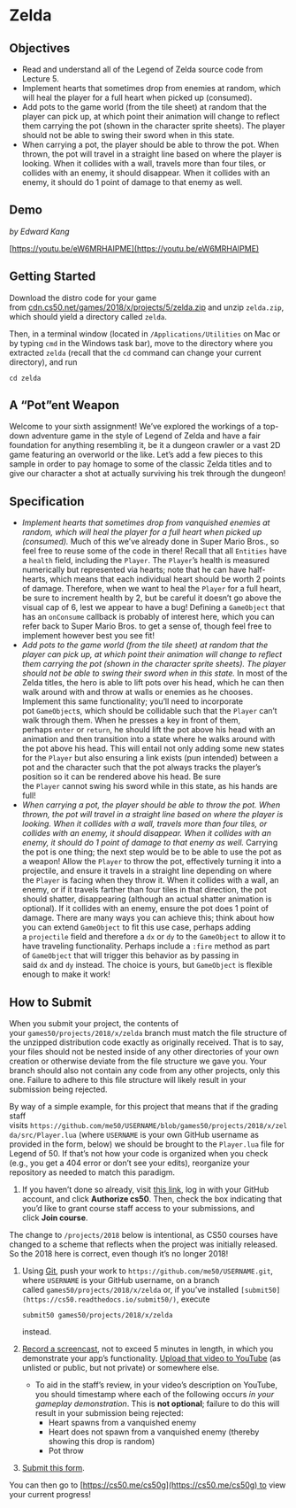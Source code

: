 # Zelda

## **Objectives**

- Read and understand all of the Legend of Zelda source code from Lecture 5.
- Implement hearts that sometimes drop from enemies at random, which will heal the player for a full heart when picked up (consumed).
- Add pots to the game world (from the tile sheet) at random that the player can pick up, at which point their animation will change to reflect them carrying the pot (shown in the character sprite sheets). The player should not be able to swing their sword when in this state.
- When carrying a pot, the player should be able to throw the pot. When thrown, the pot will travel in a straight line based on where the player is looking. When it collides with a wall, travels more than four tiles, or collides with an enemy, it should disappear. When it collides with an enemy, it should do 1 point of damage to that enemy as well.

## **Demo**

*by Edward Kang*

[https://youtu.be/eW6MRHAIPME](https://youtu.be/eW6MRHAIPME)

## **Getting Started**

Download the distro code for your game from [cdn.cs50.net/games/2018/x/projects/5/zelda.zip](https://cdn.cs50.net/games/2018/x/projects/5/zelda.zip) and unzip `zelda.zip`, which should yield a directory called `zelda`.

Then, in a terminal window (located in `/Applications/Utilities` on Mac or by typing `cmd` in the Windows task bar), move to the directory where you extracted `zelda` (recall that the `cd` command can change your current directory), and run

`cd zelda`

## **A “Pot”ent Weapon**

Welcome to your sixth assignment! We’ve explored the workings of a top-down adventure game in the style of Legend of Zelda and have a fair foundation for anything resembling it, be it a dungeon crawler or a vast 2D game featuring an overworld or the like. Let’s add a few pieces to this sample in order to pay homage to some of the classic Zelda titles and to give our character a shot at actually surviving his trek through the dungeon!

## **Specification**

- *Implement hearts that sometimes drop from vanquished enemies at random, which will heal the player for a full heart when picked up (consumed).* Much of this we’ve already done in Super Mario Bros., so feel free to reuse some of the code in there! Recall that all `Entities` have a `health` field, including the `Player`. The `Player`’s health is measured numerically but represented via hearts; note that he can have half-hearts, which means that each individual heart should be worth 2 points of damage. Therefore, when we want to heal the `Player` for a full heart, be sure to increment health by 2, but be careful it doesn’t go above the visual cap of 6, lest we appear to have a bug! Defining a `GameObject` that has an `onConsume` callback is probably of interest here, which you can refer back to Super Mario Bros. to get a sense of, though feel free to implement however best you see fit!
- *Add pots to the game world (from the tile sheet) at random that the player can pick up, at which point their animation will change to reflect them carrying the pot (shown in the character sprite sheets). The player should not be able to swing their sword when in this state.* In most of the Zelda titles, the hero is able to lift pots over his head, which he can then walk around with and throw at walls or enemies as he chooses. Implement this same functionality; you’ll need to incorporate pot `GameObject`s, which should be collidable such that the `Player` can’t walk through them. When he presses a key in front of them, perhaps `enter` or `return`, he should lift the pot above his head with an animation and then transition into a state where he walks around with the pot above his head. This will entail not only adding some new states for the `Player` but also ensuring a link exists (pun intended) between a pot and the character such that the pot always tracks the player’s position so it can be rendered above his head. Be sure the `Player` cannot swing his sword while in this state, as his hands are full!
- *When carrying a pot, the player should be able to throw the pot. When thrown, the pot will travel in a straight line based on where the player is looking. When it collides with a wall, travels more than four tiles, or collides with an enemy, it should disappear. When it collides with an enemy, it should do 1 point of damage to that enemy as well.* Carrying the pot is one thing; the next step would be to be able to use the pot as a weapon! Allow the `Player` to throw the pot, effectively turning it into a projectile, and ensure it travels in a straight line depending on where the `Player` is facing when they throw it. When it collides with a wall, an enemy, or if it travels farther than four tiles in that direction, the pot should shatter, disappearing (although an actual shatter animation is optional). If it collides with an enemy, ensure the pot does 1 point of damage. There are many ways you can achieve this; think about how you can extend `GameObject` to fit this use case, perhaps adding a `projectile` field and therefore a `dx` or `dy` to the `GameObject` to allow it to have traveling functionality. Perhaps include a `:fire` method as part of `GameObject` that will trigger this behavior as by passing in said `dx` and `dy` instead. The choice is yours, but `GameObject` is flexible enough to make it work!

## **How to Submit**

When you submit your project, the contents of your `games50/projects/2018/x/zelda` branch must match the file structure of the unzipped distribution code exactly as originally received. That is to say, your files should not be nested inside of any other directories of your own creation or otherwise deviate from the file structure we gave you. Your branch should also not contain any code from any other projects, only this one. Failure to adhere to this file structure will likely result in your submission being rejected.

By way of a simple example, for this project that means that if the grading staff visits `https://github.com/me50/USERNAME/blob/games50/projects/2018/x/zelda/src/Player.lua` (where `USERNAME` is your own GitHub username as provided in the form, below) we should be brought to the `Player.lua` file for Legend of 50. If that’s not how your code is organized when you check (e.g., you get a 404 error or don’t see your edits), reorganize your repository as needed to match this paradigm.

1. If you haven’t done so already, visit [this link](https://submit.cs50.io/invites/46e6f2ea29954ce9bb1bdc478a440055), log in with your GitHub account, and click **Authorize cs50**. Then, check the box indicating that you’d like to grant course staff access to your submissions, and click **Join course**.

The change to `/projects/2018` below is intentional, as CS50 courses have changed to a scheme that reflects when the project was initially released. So the 2018 here is correct, even though it’s no longer 2018!

1. Using [Git](https://git-scm.com/downloads), push your work to `https://github.com/me50/USERNAME.git`, where `USERNAME` is your GitHub username, on a branch called `games50/projects/2018/x/zelda` or, if you’ve installed `[submit50](https://cs50.readthedocs.io/submit50/)`, execute
    
    `submit50 games50/projects/2018/x/zelda`
    
    instead.
    
2. [Record a screencast](https://www.howtogeek.com/205742/how-to-record-your-windows-mac-linux-android-or-ios-screen/), not to exceed 5 minutes in length, in which you demonstrate your app’s functionality. [Upload that video to YouTube](https://www.youtube.com/upload) (as unlisted or public, but not private) or somewhere else.
    - To aid in the staff’s review, in your video’s description on YouTube, you should timestamp where each of the following occurs *in your gameplay demonstration*. This is **not optional**; failure to do this will result in your submission being rejected:
        - Heart spawns from a vanquished enemy
        - Heart does not spawn from a vanquished enemy (thereby showing this drop is random)
        - Pot throw
3. [Submit this form](https://forms.cs50.io/aaa37db8-d2eb-4faf-b1b2-c9e274bffb11).

You can then go to [https://cs50.me/cs50g](https://cs50.me/cs50g) to view your current progress!